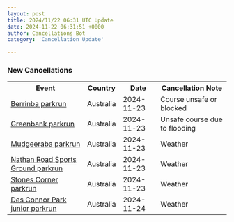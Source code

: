 ```yaml
---
layout: post
title: 2024/11/22 06:31 UTC Update
date: 2024-11-22 06:31:51 +0000
author: Cancellations Bot
category: 'Cancellation Update'

---
```


<h3>New Cancellations</h3>
<div class='hscrollable'>
<table style='width: 100%'>
    <tr>
        <th>Event</th>
        <th>Country</th>
        <th>Date</th>
        <th>Cancellation Note</th>
    </tr>
    <tr>
        <td><a href="https://www.parkrun.com.au/berrinba">Berrinba parkrun</a></td>
        <td>Australia</td>
        <td>2024-11-23</td>
        <td>Course unsafe or blocked</td>
    </tr>
    <tr>
        <td><a href="https://www.parkrun.com.au/greenbank">Greenbank parkrun</a></td>
        <td>Australia</td>
        <td>2024-11-23</td>
        <td>Unsafe course due to flooding</td>
    </tr>
    <tr>
        <td><a href="https://www.parkrun.com.au/mudgeeraba">Mudgeeraba parkrun</a></td>
        <td>Australia</td>
        <td>2024-11-23</td>
        <td>Weather</td>
    </tr>
    <tr>
        <td><a href="https://www.parkrun.com.au/nathanroadsportsground">Nathan Road Sports Ground parkrun</a></td>
        <td>Australia</td>
        <td>2024-11-23</td>
        <td>Weather</td>
    </tr>
    <tr>
        <td><a href="https://www.parkrun.com.au/stonescorner">Stones Corner parkrun</a></td>
        <td>Australia</td>
        <td>2024-11-23</td>
        <td>Weather</td>
    </tr>
    <tr>
        <td><a href="https://www.parkrun.com.au/desconnorpark-juniors">Des Connor Park junior parkrun</a></td>
        <td>Australia</td>
        <td>2024-11-24</td>
        <td>Weather</td>
    </tr>
</table>
</div>
